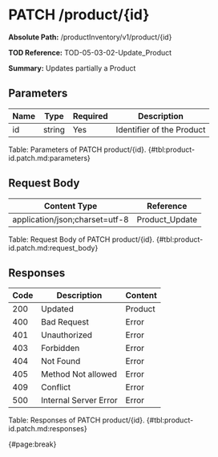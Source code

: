 <!--
    ATTENTION: This file was generated via gradle!
               Do NOT manually edit this file! Any such changes will be overwritten!
-->

# PATCH /product/{id}

**Absolute Path:** /productInventory/v1/product/{id}

**TOD Reference:** TOD-05-03-02-Update_Product

**Summary:** Updates partially a Product

## Parameters

| Name | Type | Required | Description |
| ------ | ------ | --- | ------------ |
| id | string | Yes | Identifier of the Product |

Table: Parameters of PATCH product/{id}. {#tbl:product-id.patch.md:parameters}

## Request Body

| Content Type | Reference |
|--------------|-----------|
| application/json;charset=utf-8 | Product_Update |

Table: Request Body of PATCH product/{id}. {#tbl:product-id.patch.md:request_body}

## Responses

| Code | Description | Content |
|------|-------------|---------|
| 200 | Updated | Product |
| 400 | Bad Request | Error |
| 401 | Unauthorized | Error |
| 403 | Forbidden | Error |
| 404 | Not Found | Error |
| 405 | Method Not allowed | Error |
| 409 | Conflict | Error |
| 500 | Internal Server Error | Error |

Table: Responses of PATCH product/{id}. {#tbl:product-id.patch.md:responses}

{#page:break}
